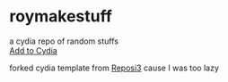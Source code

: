 # roymakestuff
a cydia repo of random stuffs<br/>
[Add to Cydia](cydia://url/https://cydia.saurik.com/api/share#?source=https://roymakestuff.github.io/)

forked cydia template from [Reposi3](https://supermamon.github.io/Reposi3/) cause I was too lazy
